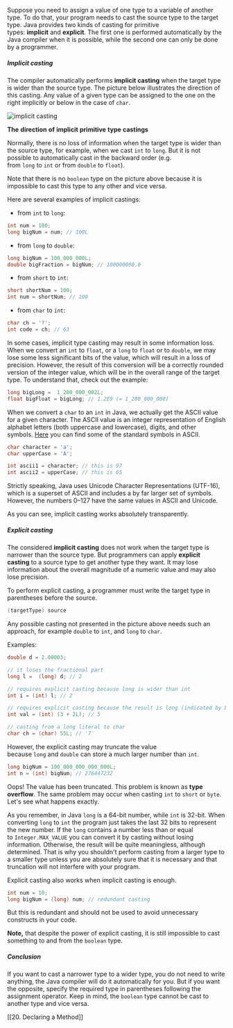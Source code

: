 Suppose you need to assign a value of one type to a variable of another type. To do that, your program needs to cast the source type to the target type. Java provides two kinds of casting for primitive types: **implicit** and **explicit**. The first one is performed automatically by the Java compiler when it is possible, while the second one can only be done by a programmer.

##### Implicit casting

The compiler automatically performs **implicit casting** when the target type is wider than the source type. The picture below illustrates the direction of this casting. Any value of a given type can be assigned to the one on the right implicitly or below in the case of `char`.

![implicit casting](https://ucarecdn.com/c00fb67e-ba08-44a2-ad8b-0ffbdfe8d642/)

  
**The** **direction** **of** **implicit** **primitive** **type** **castings**

Normally, there is no loss of information when the target type is wider than the source type, for example, when we cast `int` to `long`. But it is not possible to automatically cast in the backward order (e.g. from `long` to `int` or from `double` to `float`).

Note that there is no `boolean` type on the picture above because it is impossible to cast this type to any other and vice versa.

Here are several examples of implicit castings:

- from `int` to `long`:
    

```java
int num = 100;
long bigNum = num; // 100L
```

- from `long` to `double`:
    

```java
long bigNum = 100_000_000L;
double bigFraction = bigNum; // 100000000.0
```

- from `short` to `int`:
    

```java
short shortNum = 100;
int num = shortNum; // 100
```

- from `char` to `int`:
    

```java
char ch = '?';
int code = ch; // 63
```

In some cases, implicit type casting may result in some information loss. When we convert an `int` to `float`, or a `long` to `float` or to `double`, we may lose some less significant bits of the value, which will result in a loss of precision. However, the result of this conversion will be a correctly rounded version of the integer value, which will be in the overall range of the target type. To understand that, check out the example:

```java
long bigLong =  1_200_000_002L;
float bigFloat = bigLong; // 1.2E9 (= 1_200_000_000)
```

When we convert a `char` to an `int` in Java, we actually get the ASCII value for a given character. The ASCII value is an integer representation of English alphabet letters (both uppercase and lowercase), digits, and other symbols. [Here](https://ascii.cl/) you can find some of the standard symbols in ASCII.

```java
char character = 'a';
char upperCase = 'A';

int ascii1 = character; // this is 97
int ascii2 = upperCase; // this is 65
```

Strictly speaking, Java uses Unicode Character Representations (UTF-16), which is a superset of ASCII and includes a by far larger set of symbols. However, the numbers 0–127 have the same values in ASCII and Unicode.

As you can see, implicit casting works absolutely transparently.

##### Explicit casting

The considered **implicit casting** does not work when the target type is narrower than the source type. But programmers can apply **explicit casting** to a source type to get another type they want. It may lose information about the overall magnitude of a numeric value and may also lose precision.

To perform explicit casting, a programmer must write the target type in parentheses before the source.

```java
(targetType) source
```

Any possible casting not presented in the picture above needs such an approach, for example `double` to `int`, and `long` to `char`.

Examples:

```java
double d = 2.00003;

// it loses the fractional part
long l =  (long) d; // 2

// requires explicit casting because long is wider than int
int i = (int) l; // 2 

// requires explicit casting because the result is long (indicated by L)
int val = (int) (3 + 2L); // 5

// casting from a long literal to char
char ch = (char) 55L; // '7'
```

However, the explicit casting may truncate the value because `long` and `double` can store a much larger number than `int`.

```java
long bigNum = 100_000_000_000_000L;
int n = (int) bigNum; // 276447232
```

Oops! The value has been truncated. This problem is known as **type overflow**. The same problem may occur when casting `int` to `short` or `byte`. Let's see what happens exactly.

As you remember, in Java `long` is a 64-bit number, while `int` is 32-bit. When converting `long` to `int` the program just takes the last 32 bits to represent the new number. If the `long` contains a number less than or equal to `Integer.MAX_VALUE` you can convert it by casting without losing information. Otherwise, the result will be quite meaningless, although determined. That is why you shouldn't perform casting from a larger type to a smaller type unless you are absolutely sure that it is necessary and that truncation will not interfere with your program.

Explicit casting also works when implicit casting is enough.

```java
int num = 10;
long bigNum = (long) num; // redundant casting
```

But this is redundant and should not be used to avoid unnecessary constructs in your code.

**Note,** that despite the power of explicit casting, it is still impossible to cast something to and from the `boolean` type.

##### Conclusion

If you want to cast a narrower type to a wider type, you do not need to write anything, the Java compiler will do it automatically for you. But if you want the opposite, specify the required type in parentheses following the assignment operator. Keep in mind, the `boolean` type cannot be cast to another type and vice versa.

[[20. Declaring a Method]]
